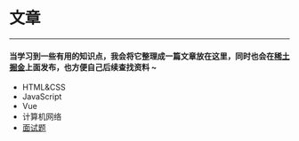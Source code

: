 # 文章
---
#### 当学习到一些有用的知识点，我会将它整理成一篇文章放在这里，同时也会在[稀土掘金](https://juejin.cn/user/2858385965322935/posts)上面发布，也方便自己后续查找资料 ~

- HTML&CSS
- JavaScript
- Vue
- 计算机网络
- [面试题](/interview/index)